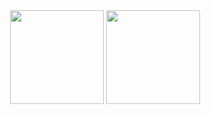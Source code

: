 <div align="center">
  <img src="https://github-readme-stats.vercel.app/api?username=AleksiPamilo&show_icons=true&theme=chartreuse-dark&count_private=true" height="150" alt=""  />
  <img src="https://github-readme-stats.vercel.app/api/top-langs?locale=en&hide_title=false&layout=compact&card_width=320&langs_count=5&theme=chartreuse-dark&username=AleksiPamilo" height="150" alt=""  />
</div>
